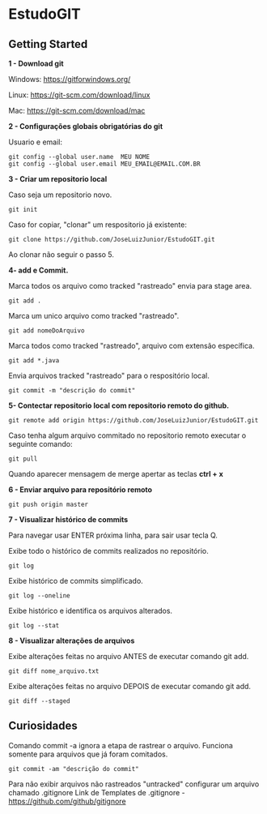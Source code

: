 # EstudoGIT

## Getting Started
**1 - Download git**

Windows: https://gitforwindows.org/

Linux: https://git-scm.com/download/linux

Mac: https://git-scm.com/download/mac

**2 - Configurações globais obrigatórias do git**

Usuario e email:
```
git config --global user.name  MEU NOME
git config --global user.email MEU_EMAIL@EMAIL.COM.BR
```

**3 - Criar um repositorio local**

Caso seja um repositorio novo.
```
git init
```

Caso for copiar, "clonar" um respositorio já existente:

```
git clone https://github.com/JoseLuizJunior/EstudoGIT.git
```

Ao clonar não seguir o passo 5.

**4- add e Commit.**

Marca todos os arquivo como tracked "rastreado" envia para stage area.
```
git add .
```

Marca um unico arquivo como tracked "rastreado".
```
git add nomeDoArquivo
```

Marca todos como tracked "rastreado", arquivo com extensão específica.
```
git add *.java
```

Envia arquivos tracked "rastreado" para o respositório local.
```
git commit -m "descrição do commit"
```

**5- Contectar repositorio local com repositorio remoto do github.**

```
git remote add origin https://github.com/JoseLuizJunior/EstudoGIT.git
```

Caso tenha algum arquivo commitado no repositorio remoto executar o seguinte comando:
```
git pull
```

Quando aparecer mensagem de merge apertar as teclas **ctrl + x**

**6 - Enviar arquivo para repositório remoto**

```
git push origin master
```

**7 - Visualizar histórico de commits**

Para navegar usar ENTER próxima linha, para sair usar tecla Q.

Exibe todo o histórico de commits realizados no repositório.
```
git log
```

Exibe histórico de commits simplificado.
```
git log --oneline
```

Exibe histórico e identifica os arquivos alterados.
```
git log --stat
```

**8 - Visualizar alterações de arquivos**

Exibe alterações feitas no arquivo ANTES de executar comando git add.
```
git diff nome_arquivo.txt
```

Exibe alterações feitas no arquivo DEPOIS de executar comando git add.
```
git diff --staged
```

## Curiosidades

Comando commit -a ignora a etapa de rastrear o arquivo. Funciona somente para arquivos que já foram comitados.
```
git commit -am "descrição do commit"
```

Para não exibir arquivos não rastreados "untracked" configurar um arquivo chamado .gitignore
Link de Templates de .gitignore - https://github.com/github/gitignore
